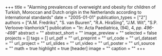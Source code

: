 +++
title = "Alarming prevalences of overweight and obesity for children of Turkish, Moroccan and Dutch origin in the Netherlands according to international standards"
date = "2005-01-01"
publication_types = ["2"]
authors = ["A.M. Fredriks", "S. van Buuren", "R.A. HiraSing", "J.M. Wit", "S.P. Verloove-Vanhorick"]
publication = "In: Acta Paediatrica, (94), 4, _pp. 496--498_"
abstract = ""
abstract_short = ""
image_preview = ""
selected = false
projects = []
tags = []
url_pdf = ""
url_preprint = ""
url_code = ""
url_dataset = ""
url_project = ""
url_slides = ""
url_video = ""
url_poster = ""
url_source = ""
math = true
highlight = true
[header]
image = ""
caption = ""
+++

